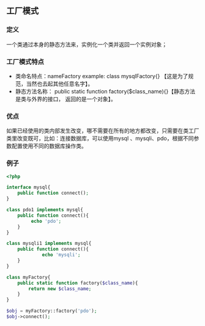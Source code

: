 ## 工厂模式

### 定义
一个类通过本身的静态方法来，实例化一个类并返回一个实例对象；

### 工厂模式特点

- 类命名特点：nameFactory  example:  class mysqlFactory{}  【这是为了规范，当然也去起其他任意名字】。
- 静态方法名称： public static function  factory($class_name){}【静态方法是类与外界的接口， 返回的是一个对象】。
    
### 优点
如果已经使用的类内部发生改变，哪不需要在所有的地方都改变，只需要在类工厂类里改变既可，比如：连接数据库，可以使用mysql 、mysqli、pdo，根据不同参数配置使用不同的数据库操作类。

### 例子
```php
<?php

interface mysql{
    public function connect();
}

class pdo1 implements mysql{
    public function connect(){
         echo 'pdo';
    }
}

class mysqli1 implements mysql{
    public function connect(){
             echo 'mysqli';
    }
}

class myFactory{
    public static function factory($class_name){
        return new $class_name;
    }
}

$obj = myFactory::factory('pdo');
$obj->connect();
```